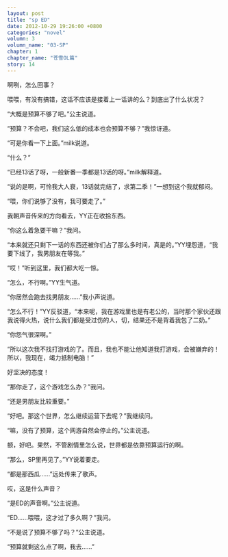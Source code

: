 ```yaml
---
layout: post
title: "sp ED"
date: 2012-10-29 19:26:00 +0800
categories: "novel"
volumn: 3
volumn_name: "03-SP"
chapter: 1
chapter_name: "苍雪OL篇"
story: 14
---
```

啊咧，怎么回事？

喂喂，有没有搞错，这话不应该是接着上一话讲的么？到底出了什么状况？

“大概是预算不够了吧。”公主说道。

“预算？不会吧，我们这么低的成本也会预算不够？”我惊讶道。

“可是你看一下上面。”milk说道。

“什么？”

“已经13话了呀，一般新番一季都是13话的呀。”milk解释道。

“说的是啊，可怜我大人衰，13话就完结了，求第二季！”一想到这个我就郁闷。

“喂，你们说够了没有，我可要走了。”

我朝声音传来的方向看去，YY正在收拾东西。

“你这么着急要干嘛？”我问。

“本来就还只剩下一话的东西还被你们占了那么多时间，真是的。”YY埋怨道，“我要下线了，我男朋友在等我。”

“哎！”听到这里，我们都大吃一惊。

“怎么，不行啊。”YY生气道。

“你居然会跑去找男朋友……”我小声说道。

“怎么不行！”YY反驳道，“本来呢，我在游戏里也是有老公的，当时那个家伙还跟我说得火热，说什么我们都是受过伤的人，切，结果还不是背着我包了二奶。”

“你怨气很深啊。”

“所以这次我不找打游戏的了。而且，我也不能让他知道我打游戏，会被嫌弃的！所以，我现在，竭力抵制电脑！”

好坚决的态度！

“那你走了，这个游戏怎么办？”我问。

“还是男朋友比较重要。”

“好吧。那这个世界，怎么继续运营下去呢？”我继续问。

“嘛，没有了预算，这个网游自然会停止的。”公主说道。

额，好吧。果然，不管剧情里怎么说，世界都是依靠预算运行的啊。

“那么，SP里再见了。”YY说着要走。

“都是那西瓜……”远处传来了歌声。

哎，这是什么声音？

“是ED的声音啊。”公主说道。

“ED……喂喂，这才过了多久啊？”我问。

“不是说了预算不够了吗？”公主说道。

“预算就剩这么点了啊，我去……”